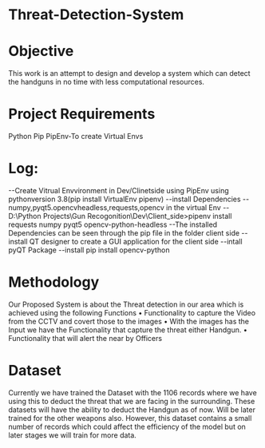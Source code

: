 # Threat-Detection-System
# Objective
This work is an attempt to design and develop a system which can detect the handguns in no time with less computational resources.

# Project Requirements
Python
Pip
PipEnv-To create Virtual Envs

# Log:
--Create Vitrual Envvironment in Dev/Clinetside using PipEnv using pythonversion 3.8(pip install VirtualEnv pipenv)
--install Dependencies
	--numpy,pyqt5.opencvheadless,requests,opencv in the virtual Env
	--D:\Python Projects\Gun Recogonition\Dev\Client_side>pipenv install requests numpy pyqt5 opencv-python-headless
	--The installed Dependencies can be seen through the pip file in the folder client side
--install QT designer to create a GUI application for the client side 
--intall pyQT Package
--install pip install opencv-python

# Methodology

Our Proposed System is about the Threat detection in our area which is achieved using the following Functions
• Functionality to capture the Video from the CCTV and covert those to the images
• With the images has the Input we have the Functionality that capture the threat either Handgun.
• Functionality that will alert the near by Officers

# Dataset

Currently we have trained the Dataset with the 1106 records where we have using this to deduct the threat that we are facing in the surrounding. These datasets will have the ability to deduct the Handgun as of now. Will be later trained for the other weapons also. However, this dataset contains a small number of records which could affect the efficiency of the model but on later stages we will train for more data.
